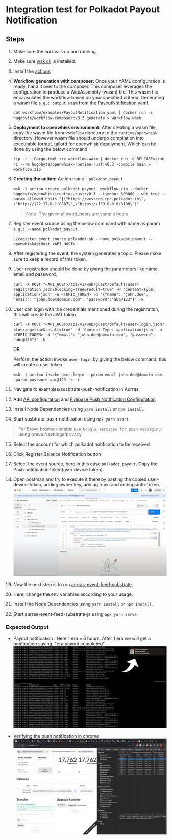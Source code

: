 # Integration test for Polkadot Payout Notification

## Steps

1. Make sure the aurras is up and running
2. Make sure [wsk cli](https://github.com/apache/openwhisk-cli) is installed.
3. Install the [actions](../../../#installation)
4. **Workflow generation with composer:**
   Once your YAML configuration is ready, hand it over to the composer. This composer leverages the configuration to produce a WebAssembly (wasm) file. This wasm file encapsulates the workflow based on your specified criteria. 
   Generating a wasm file `e.g.: output.wasm` from the [PayoutNotification.yaml](../workflow/examples/PayoutNotification.yaml).

   ```
   cat workflow/examples/PayoutNotification.yaml | docker run -i hugobyte/workflow-composer:v0.2 generate > workflow.wasm
   ```

5. **Deployment to openwhisk environment:**
   After creating a wasm file, copy the wasm file from `workflow` directory to the `runtime/openwhisk` directory. However wasm file should undergo compilation into executable format, tailord for openwhisk depolyment. Which can be done by using the below command
   
   ```
   zip -r - Cargo.toml src workflow.wasm | docker run -e RELEASE=true -i --rm hugobyte/openwhisk-runtime-rust:v0.3 -compile main > workflow.zip
   ```

6. **Creating the action:** Action name -  `polkadot_payout`
   
   ```
   wsk -i action create polkadot_payout  workflow.zip --docker hugobyte/openwhisk-runtime-rust:v0.3 --timeout 300000 --web true --param allowed_hosts "[\"https://westend-rpc.polkadot.io\", \"http://122.17.0.1:8887\",\"https://139.0.0.0:3100\"]"
   ```

   > Note: The given allowed_hosts are sample hosts

7. Register event source using the below command with name as param `e.g.: --name polkadot_payout`.
   
   ```
   ./register_event_source_polkadot.sh --name polkadot_payout --openwhiskApiHost <API_HOST>
   ```

8. After registering the event, the system generates a topic. Please make sure to keep a record of this token.

9. User registration should be done by giving the parameters like name, email and password. 
    
    ```
    curl -X POST "<API_HOST>/api/v1/web/guest/default/user-registration.json?blocking=true&result=true" -H 'Content-Type: application/json' -u <TOPIC_TOKEN> -d '{"name": "john.doe", "email": "john.doe@domain.com", "password":"abc@123"}' -k
    ```

10. User can login with the credentials mentioned during the registration, this will create the JWT token
    
    ```
    curl -X POST "<API_HOST>/api/v1/web/guest/default/user-login.json?blocking=true&result=true" -H 'Content-Type: application/json' -u <TOPIC_TOKEN> -d '{"email": "john.doe@domain.com", "password": "abc@123"}' -k
    ```

    OR

    Perform the action invoke `user-login` by giving the below command, this will create a user token
    
    ```
    wsk -i action invoke user-login --param email john.doe@domain.com --param password abc@123 -b -r
    ```

11.  Navigate to examples/susbtrate-push-notification in Aurras
12.  Add [API configuration](../examples/substrate-push-notification/#api-configuration) and [Firebase Push Notification Configuration](../examples/substrate-push-notification/#push-notification-configuration)
13.  Install Node Dependencies using `yarn install` or `npm install`.
14.  Start susbtrate-push-notification using `npx yarn start`
> For Brave browser enable `Use Google services for push messaging` using brave://settings/privacy
15.  Select the account for which polkadot notification to be received
16.  Click Register Balance Notification button
17.  Select the event source, here in this case `polkadot_payout`. Copy the Push notification token(user device token).
18.  Open postman and try to execute it there by pasting the copied user-device-token, adding owner key, adding topic and adding  auth-token.
    ![Allow Push Notification](../examples/substrate-push-notification/images/Screen-6.png)
    
19. Now the next step is to run [aurras-event-feed-substrate](https://github.com/HugoByte/aurras-event-feed-substrate-js).
20. Here, change the env variables according to your usage. 
21. Install the Node Dependencies using `yarn install` or `npm install`.
22. Start aurras-event-feed-substrate-js using `npx yarn serve`
    
### Expected Output
- Payout notification : Here 1 era = 6 hours. After 1 era we will get a notification saying, "era payout completed".
  ![Allow Push Notification](../examples/substrate-push-notification/images/Screen-7.png)

- Verifying the push notification in chrome
  ![Allow Push Notification](../examples/substrate-push-notification/images/Screen-8.png)
